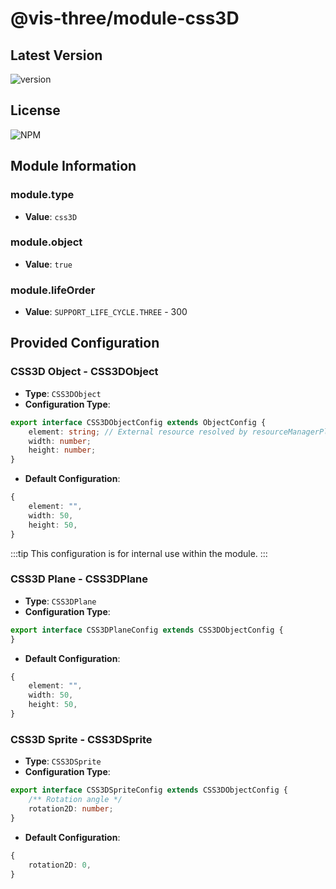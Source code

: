 # @vis-three/module-css3D

## Latest Version

<img alt="version" src="https://img.shields.io/npm/v/@vis-three/module-css3d">

## License

<img alt="NPM" src="https://img.shields.io/npm/l/@vis-three/module-css3d?color=blue">

## Module Information

### module.type

- **Value**: `css3D`

### module.object

- **Value**: `true`

### module.lifeOrder

- **Value**: `SUPPORT_LIFE_CYCLE.THREE` - 300

## Provided Configuration

### CSS3D Object - CSS3DObject

- **Type**: `CSS3DObject`
- **Configuration Type**:

```ts
export interface CSS3DObjectConfig extends ObjectConfig {
    element: string; // External resource resolved by resourceManagerPlugin
    width: number;
    height: number;
}

```

- **Default Configuration**:

```ts
{
    element: "",
    width: 50,
    height: 50,
}
```

:::tip
This configuration is for internal use within the module.
:::

### CSS3D Plane - CSS3DPlane

- **Type**: `CSS3DPlane`
- **Configuration Type**:

```ts
export interface CSS3DPlaneConfig extends CSS3DObjectConfig {
}
```

- **Default Configuration**:

```ts
{
    element: "",
    width: 50,
    height: 50,
}
```

### CSS3D Sprite - CSS3DSprite

- **Type**: `CSS3DSprite`
- **Configuration Type**:

```ts
export interface CSS3DSpriteConfig extends CSS3DObjectConfig {
    /** Rotation angle */
    rotation2D: number;
}
```

- **Default Configuration**:

```ts
{
    rotation2D: 0,
}
```
